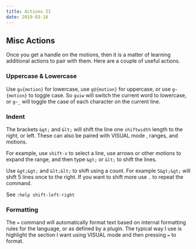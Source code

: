 ```yaml
---
title: Actions II
date: 2019-03-16
---
```


## Misc Actions

Once you get a handle on the motions, then it is a matter of learning additional actions to pair with them. Here are a couple of useful actions.


### Uppercase &amp; Lowercase

Use `gu{motion}` for lowercase, use `gU{motion}` for uppercase, or use `g~{motion}` to toggle case. So `guiw` will switch the current word to lowercase, or `g~_` will toggle the case of each character on the current line.


### Indent

The brackets `&gt;` and `&lt;` will shift the line one `shiftwidth` length to the right, or left. These can also be paired with VISUAL mode , ranges, and motions.

For example, use `shift-v` to select a line, use arrows or other motions to expand the range, and then type `&gt;` or `&lt;` to shift the lines.

Use `&gt;&gt;` and `&lt;&lt;` to shift using a count. For example `5&gt;&gt;` will shift 5 lines once to the right. If you want to shift more use `.` to repeat the command.

See `:help shift-left-right`

### Formatting

The `=` command will automatically format text based on internal formatting rules for the language, or as defined by a plugin. The typical way I use is highlight the section I want using VISUAL mode and then pressing `=` to format.

